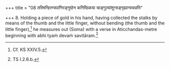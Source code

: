 +++
title = "08 तस्मिन्हिरण्यपाणिरङ्गुष्ठेन कनिष्ठिकया चाङ्गुल्यांशून्सङ्गृह्यान्यचन्नभि"

+++
8. Holding a piece of gold in his hand, having collected the stalks by means of the thumb and the little finger, without bending (the thumb and the little finger),[^1] he measures out (Soma) with a verse in Aticchandas-metre beginning with abhi tyaṁ devaṁ savitāram.[^2]  


[^1]: Cf. KS XXIV.5.  


[^2]: TS I.2.6.b. 
